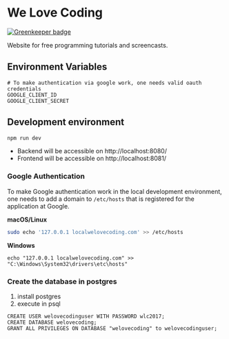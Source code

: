 # We Love Coding

[![Greenkeeper badge](https://badges.greenkeeper.io/welovecoding/welovecoding.svg)](https://greenkeeper.io/)

Website for free programming tutorials and screencasts.

## Environment Variables

```
# To make authentication via google work, one needs valid oauth credentials
GOOGLE_CLIENT_ID
GOOGLE_CLIENT_SECRET
```

## Development environment

```bash
npm run dev
```

- Backend will be accessible on http://localhost:8080/
- Frontend will be accessible on http://localhost:8081/

### Google Authentication

To make Google authentication work in the local development environment, one needs to add a domain to `/etc/hosts` that is registered for the application at Google.

**macOS/Linux**

```bash
sudo echo '127.0.0.1 localwelovecoding.com' >> /etc/hosts
```
**Windows**

```batch
echo "127.0.0.1 localwelovecoding.com" >> "C:\Windows\System32\drivers\etc\hosts"
```

### Create the database in postgres

1. install postgres
2. execute in psql
```
CREATE USER welovecodinguser WITH PASSWORD wlc2017;
CREATE DATABASE welovecoding;
GRANT ALL PRIVILEGES ON DATABASE "welovecoding" to welovecodinguser;
```
